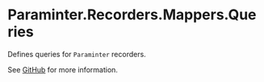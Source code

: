 # Paraminter.Recorders.Mappers.Queries

Defines queries for `Paraminter` recorders.

See [GitHub](https://github.com/Paraminter/Paraminter.Recorders.Mappers) for more information.